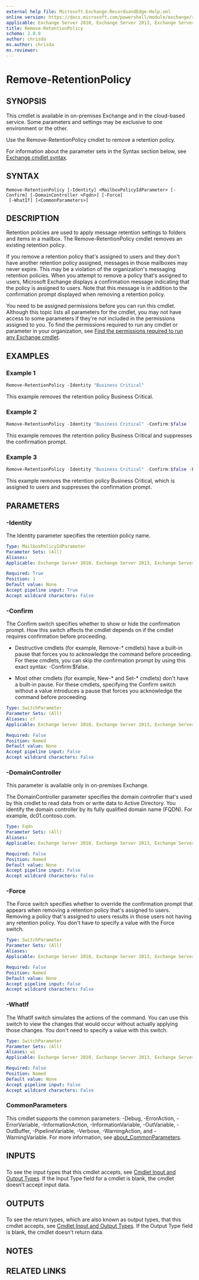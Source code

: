 ```yaml
---
external help file: Microsoft.Exchange.RecordsandEdge-Help.xml
online version: https://docs.microsoft.com/powershell/module/exchange/remove-retentionpolicy
applicable: Exchange Server 2010, Exchange Server 2013, Exchange Server 2016, Exchange Server 2019, Exchange Online
title: Remove-RetentionPolicy
schema: 2.0.0
author: chrisda
ms.author: chrisda
ms.reviewer:
---
```


# Remove-RetentionPolicy

## SYNOPSIS
This cmdlet is available in on-premises Exchange and in the cloud-based service. Some parameters and settings may be exclusive to one environment or the other.

Use the Remove-RetentionPolicy cmdlet to remove a retention policy.

For information about the parameter sets in the Syntax section below, see [Exchange cmdlet syntax](https://docs.microsoft.com/powershell/exchange/exchange-cmdlet-syntax).

## SYNTAX

```
Remove-RetentionPolicy [-Identity] <MailboxPolicyIdParameter> [-Confirm] [-DomainController <Fqdn>] [-Force]
 [-WhatIf] [<CommonParameters>]
```

## DESCRIPTION
Retention policies are used to apply message retention settings to folders and items in a mailbox. The Remove-RetentionPolicy cmdlet removes an existing retention policy.

If you remove a retention policy that's assigned to users and they don't have another retention policy assigned, messages in those mailboxes may never expire. This may be a violation of the organization's messaging retention policies. When you attempt to remove a policy that's assigned to users, Microsoft Exchange displays a confirmation message indicating that the policy is assigned to users. Note that this message is in addition to the confirmation prompt displayed when removing a retention policy.

You need to be assigned permissions before you can run this cmdlet. Although this topic lists all parameters for the cmdlet, you may not have access to some parameters if they're not included in the permissions assigned to you. To find the permissions required to run any cmdlet or parameter in your organization, see [Find the permissions required to run any Exchange cmdlet](https://docs.microsoft.com/powershell/exchange/find-exchange-cmdlet-permissions).

## EXAMPLES

### Example 1
```powershell
Remove-RetentionPolicy -Identity "Business Critical"
```

This example removes the retention policy Business Critical.

### Example 2
```powershell
Remove-RetentionPolicy -Identity "Business Critical" -Confirm:$false
```

This example removes the retention policy Business Critical and suppresses the confirmation prompt.

### Example 3
```powershell
Remove-RetentionPolicy -Identity "Business Critical" -Confirm:$false -Force
```

This example removes the retention policy Business Critical, which is assigned to users and suppresses the confirmation prompt.

## PARAMETERS

### -Identity
The Identity parameter specifies the retention policy name.

```yaml
Type: MailboxPolicyIdParameter
Parameter Sets: (All)
Aliases:
Applicable: Exchange Server 2010, Exchange Server 2013, Exchange Server 2016, Exchange Server 2019, Exchange Online

Required: True
Position: 1
Default value: None
Accept pipeline input: True
Accept wildcard characters: False
```

### -Confirm
The Confirm switch specifies whether to show or hide the confirmation prompt. How this switch affects the cmdlet depends on if the cmdlet requires confirmation before proceeding.

- Destructive cmdlets (for example, Remove-\* cmdlets) have a built-in pause that forces you to acknowledge the command before proceeding. For these cmdlets, you can skip the confirmation prompt by using this exact syntax: -Confirm:$false.

- Most other cmdlets (for example, New-\* and Set-\* cmdlets) don't have a built-in pause. For these cmdlets, specifying the Confirm switch without a value introduces a pause that forces you acknowledge the command before proceeding.

```yaml
Type: SwitchParameter
Parameter Sets: (All)
Aliases: cf
Applicable: Exchange Server 2010, Exchange Server 2013, Exchange Server 2016, Exchange Server 2019, Exchange Online

Required: False
Position: Named
Default value: None
Accept pipeline input: False
Accept wildcard characters: False
```

### -DomainController
This parameter is available only in on-premises Exchange.

The DomainController parameter specifies the domain controller that's used by this cmdlet to read data from or write data to Active Directory. You identify the domain controller by its fully qualified domain name (FQDN). For example, dc01.contoso.com.

```yaml
Type: Fqdn
Parameter Sets: (All)
Aliases:
Applicable: Exchange Server 2010, Exchange Server 2013, Exchange Server 2016, Exchange Server 2019

Required: False
Position: Named
Default value: None
Accept pipeline input: False
Accept wildcard characters: False
```

### -Force
The Force switch specifies whether to override the confirmation prompt that appears when removing a retention policy that's assigned to users. Removing a policy that's assigned to users results in those users not having any retention policy. You don't have to specify a value with the Force switch.

```yaml
Type: SwitchParameter
Parameter Sets: (All)
Aliases:
Applicable: Exchange Server 2010, Exchange Server 2013, Exchange Server 2016, Exchange Server 2019, Exchange Online

Required: False
Position: Named
Default value: None
Accept pipeline input: False
Accept wildcard characters: False
```

### -WhatIf
The WhatIf switch simulates the actions of the command. You can use this switch to view the changes that would occur without actually applying those changes. You don't need to specify a value with this switch.

```yaml
Type: SwitchParameter
Parameter Sets: (All)
Aliases: wi
Applicable: Exchange Server 2010, Exchange Server 2013, Exchange Server 2016, Exchange Server 2019, Exchange Online

Required: False
Position: Named
Default value: None
Accept pipeline input: False
Accept wildcard characters: False
```

### CommonParameters
This cmdlet supports the common parameters: -Debug, -ErrorAction, -ErrorVariable, -InformationAction, -InformationVariable, -OutVariable, -OutBuffer, -PipelineVariable, -Verbose, -WarningAction, and -WarningVariable. For more information, see [about_CommonParameters](https://go.microsoft.com/fwlink/p/?LinkID=113216).

## INPUTS

###  
To see the input types that this cmdlet accepts, see [Cmdlet Input and Output Types](https://go.microsoft.com/fwlink/p/?LinkId=616387). If the Input Type field for a cmdlet is blank, the cmdlet doesn't accept input data.

## OUTPUTS

###  
To see the return types, which are also known as output types, that this cmdlet accepts, see [Cmdlet Input and Output Types](https://go.microsoft.com/fwlink/p/?LinkId=616387). If the Output Type field is blank, the cmdlet doesn't return data.

## NOTES

## RELATED LINKS
